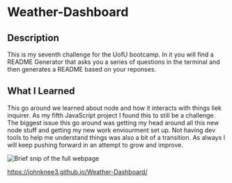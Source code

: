 # Weather-Dashboard

## Description

This is my seventh challenge for the UofU bootcamp. In it you will find a README Generator that asks you a series of questions in the terminal and then generates a README based on your reponses.

## What I Learned

This go around we learned about node and how it interacts with things liek inquirer. As my fifth JavaScript project I found this to still be a challenge. The biggest issue this go around was getting my head around all this new node stuff and getting my new work enviourment set up. Not having dev tools to help me understand things was also a bit of a transition. As always I will keep pushing forward in an attempt to grow and improve.

<img src="assets/images/weatherDashboardPreview.jpg" alt="Brief snip of the full webpage">

https://johnknee3.github.io/Weather-Dashboard/
